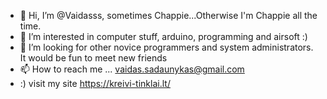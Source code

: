 - 👋 Hi, I’m @Vaidasss, sometimes Chappie...Otherwise I'm Chappie all the time.
- 👀 I’m interested in computer stuff, arduino, programming and airsoft :)
- 💞️ I’m looking for other novice programmers and system administrators. It would be fun to meet new friends
- 📫 How to reach me ... vaidas.sadaunykas@gmail.com
- :) visit my site https://kreivi-tinklai.lt/ 

<!---
Vaidasss/Vaidasss is a ✨ special ✨ repository because its `README.md` (this file) appears on your GitHub profile.
You can click the Preview link to take a look at your changes.
--->
